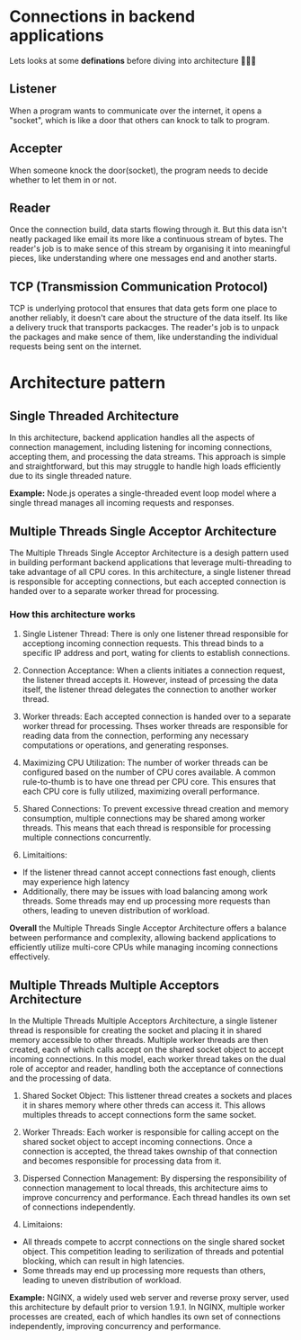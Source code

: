 # Connections in backend applications

Lets looks at some **definations** before diving into architecture 👨🏻‍💻

## Listener

When a program wants to communicate over the internet, it opens a "socket", which is like a door that others can knock to talk to program.

## Accepter

When someone knock the door(socket), the program needs to decide whether to let them in or not.

## Reader

Once the connection build, data starts flowing through it. But this data isn't neatly packaged like email its more like a continuous stream of bytes. The reader's job is to make sence of this stream by organising it into meaningful pieces, like understanding where one messages end and another starts.

## TCP (Transmission Communication Protocol)

TCP is underlying protocol that ensures that data gets form one place to another reliably, it doesn't care about the structure of the data itself. Its like a delivery truck that transports packacges. The reader's job is to unpack the packages and make sence of them, like understanding the individual requests being sent on the internet.

# Architecture pattern

## Single Threaded Architecture

In this architecture, backend application handles all the aspects of connection management, including listening for incoming connections, accepting them, and processing the data streams. This approach is simple and straightforward, but this may struggle to handle high loads efficiently due to its single threaded nature.

**Example:** Node.js operates a single-threaded event loop model where a single thread manages all incoming requests and responses.

## Multiple Threads Single Acceptor Architecture

The Multiple Threads Single Acceptor Architecture is a desigh pattern used in building performant backend applications that leverage multi-threading to take advantage of all CPU cores. In this architecture, a single listener thread is responsible for accepting connections, but each accepted connection is handed over to a separate worker thread for processing.

### How this architecture works

1. Single Listener Thread:
   There is only one listener thread responsible for acceptiong incoming connection requests. This thread binds to a specific IP address and port, wating for clients to establish connections.

2. Connection Acceptance:
   When a clients initiates a connection request, the listener thread accepts it. However, instead of prcessing the data itself, the listener thread delegates the connection to another worker thread.

3. Worker threads:
   Each accepted connection is handed over to a separate worker thread for processing. Thses worker threads are responsible for reading data from the connection, performing any necessary computations or operations, and generating responses.

4. Maximizing CPU Utilization:
   The number of worker threads can be configured based on the number of CPU cores available. A common rule-to-thumb is to have one thread per CPU core. This ensures that each CPU core is fully utilized, maximizing overall performance.

5. Shared Connections:
   To prevent excessive thread creation and memory consumption, multiple connections may be shared among worker threads. This means that each thread is responsible for processing multiple connections concurrently.

6. Limitaitions:

- If the listener thread cannot accept connections fast enough, clients may experience high latency
- Additionally, there may be issues with load balancing among work threads. Some threads may end up processing more requests than others, leading to uneven distribution of workload.

**Overall** the Multiple Threads Single Acceptor Architecture offers a balance between performance and complexity, allowing backend applications to efficiently utilize multi-core CPUs while managing incoming connections effectively.

## Multiple Threads Multiple Acceptors Architecture

In the Multiple Threads Multiple Acceptors Architecture, a single listener thread is responsible for creating the socket and placing it in shared memory accessible to other threads. Multiple worker threads are then created, each of which calls accept on the shared socket object to accept incoming connections. In this model, each worker thread takes on the dual role of acceptor and reader, handling both the acceptance of connections and the processing of data.

1. Shared Socket Object:
   This listtener thread creates a sockets and places it in shares memory where other threds can access it. This allows multiples threads to accept connections form the same socket.

2. Worker Threads:
   Each worker is responsible for calling accept on the shared socket object to accept incoming connections. Once a connection is accepted, the thread takes ownship of that connection and becomes responsible for processing data from it.

3. Dispersed Connection Management:
   By dispersing the responsibility of connection management to local threads, this architecture aims to improve concurrency and performance. Each thread handles its own set of connections independently.

4. Limitaions:

- All threads compete to accrpt connections on the single shared socket object. This competition leading to serilization of threads and potential blocking, which can result in high latencies.
- Some threads may end up processing more requests than others, leading to uneven distribution of workload.

**Example:** NGINX, a widely used web server and reverse proxy server, used this architecture by default prior to version 1.9.1. In NGINX, multiple worker processes are created, each of which handles its own set of connections independently, improving concurrency and performance.

